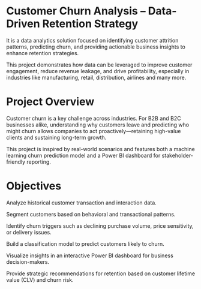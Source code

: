 # Customer Churn Analysis – Data-Driven Retention Strategy

It is a data analytics solution focused on identifying customer attrition patterns, predicting churn, and providing actionable business insights to enhance retention strategies. 

This project demonstrates how data can be leveraged to improve customer engagement, reduce revenue leakage, and drive profitability, especially in industries like manufacturing, retail, distribution, airlines and many more.

# Project Overview

Customer churn is a key challenge across industries. For B2B and B2C businesses alike, understanding why customers leave and predicting who might churn allows companies to act proactively—retaining high-value clients and sustaining long-term growth.

This project is inspired by real-world scenarios and features both a machine learning churn prediction model and a Power BI dashboard for stakeholder-friendly reporting.

# Objectives

Analyze historical customer transaction and interaction data.

Segment customers based on behavioral and transactional patterns.

Identify churn triggers such as declining purchase volume, price sensitivity, or delivery issues.

Build a classification model to predict customers likely to churn.

Visualize insights in an interactive Power BI dashboard for business decision-makers.

Provide strategic recommendations for retention based on customer lifetime value (CLV) and churn risk.

